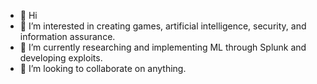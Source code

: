 - 👋 Hi
- 👀 I’m interested in creating games, artificial intelligence, security, and information assurance.
- 🌱 I’m currently researching and implementing ML through Splunk and developing exploits.
- 💞️ I’m looking to collaborate on anything.


<!---
danstaar007/danstaar007 is a ✨ special ✨ repository because its `README.md` (this file) appears on your GitHub profile.
You can click the Preview link to take a look at your changes.
--->
